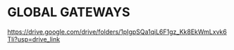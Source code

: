 # GLOBAL GATEWAYS
https://drive.google.com/drive/folders/1pIgpSQa1qiL6F1gz_Kk8EkWmLxvk6Tli?usp=drive_link
